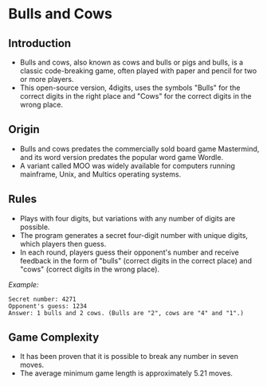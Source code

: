 # Bulls and Cows

## Introduction

- Bulls and cows, also known as cows and bulls or pigs and bulls, is a classic code-breaking game, often played with paper and pencil for two or more players.
- This open-source version, 4digits, uses the symbols "Bulls" for the correct digits in the right place and "Cows" for the correct digits in the wrong place.

## Origin

- Bulls and cows predates the commercially sold board game Mastermind, and its word version predates the popular word game Wordle.
- A variant called MOO was widely available for computers running mainframe, Unix, and Multics operating systems.

## Rules

- Plays with four digits, but variations with any number of digits are possible.
- The program generates a secret four-digit number with unique digits, which players then guess.
- In each round, players guess their opponent's number and receive feedback in the form of "bulls" (correct digits in the correct place) and "cows" (correct digits in the wrong place).

_Example:_

```
Secret number: 4271  
Opponent's guess: 1234  
Answer: 1 bulls and 2 cows. (Bulls are "2", cows are "4" and "1".)
```

## Game Complexity

- It has been proven that it is possible to break any number in seven moves.
- The average minimum game length is approximately 5.21 moves.